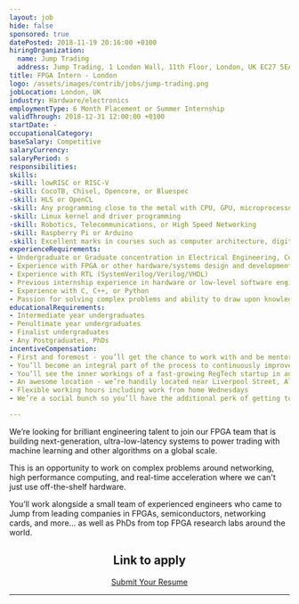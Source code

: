 ```yaml
---
layout: job
hide: false
sponsored: true
datePosted: 2018-11-19 20:16:00 +0100
hiringOrganization:
  name: Jump Trading
  address: Jump Trading, 1 London Wall, 11th Floor, London, UK EC27 5EA
title: FPGA Intern - London
logo: /assets/images/contrib/jobs/jump-trading.png
jobLocation: London, UK
industry: Hardware/electronics
employmentType: 6 Month Placement or Summer Internship
validThrough: 2018-12-31 12:00:00 +0100
startDate: -
occupationalCategory:
baseSalary: Competitive
salaryCurrency:
salaryPeriod: s
responsibilities:
skills:
-skill: lowRISC or RISC-V
-skill: CocoTB, Chisel, Opencore, or Bluespec
-skill: HLS or OpenCL
-skill: Any programming close to the metal with CPU, GPU, microprocessors, etc.
-skill: Linux kernel and driver programming
-skill: Robotics, Telecommunications, or High Speed Networking
-skill: Raspberry Pi or Arduino
-skill: Excellent marks in courses such as computer architecture, digital design, design verification
experienceRequirements:
- Undergraduate or Graduate concentration in Electrical Engineering, Computer Science, or related areas
- Experience with FPGA or other hardware/systems design and development
- Experience with RTL (SystemVerilog/Verilog/VHDL)
- Previous internship experience in hardware or low-level software engineering
- Experience with C, C++, or Python
- Passion for solving complex problems and ability to draw upon knowledge and experience from a variety of technical areas to produce extremely high-performance solutions
educationalRequirements:
- Intermediate year undergraduates
- Penultimate year undergraduates
- Finalist undergraduates
- Any Postgraduates, PhDs
incentiveCompensation:
- First and foremost - you’ll get the chance to work with and be mentored by a fantastic team of technical experts and business visionaries. This extends to working with and learning some of the latest web development technologies
- You’ll become an integral part of the process to continuously improve our product. We value collaborative working, open and honest conversations, and learning continuously. If you’ve got ideas, we want to hear them
- You’ll see the inner workings of a fast-growing RegTech startup in an industry estimated to be worth $118.7bn by 2020
- An awesome location - we’re handily located near Liverpool Street, Aldgate East and Shoreditch High Street station, tucked right next to Spitalfields market - it’s a foodies paradise
- Flexible working hours including work from home Wednesdays
- We’re a social bunch so you’ll have the additional perk of getting to know the team outside of work hours - we have monthly team events, lunches, Friday drinks, and ad-hoc evenings like board game or poker nights

---
```

We’re looking for brilliant engineering talent to join our FPGA team that is building next-generation, ultra-low-latency systems to power trading with machine learning and other algorithms on a global scale.

This is an opportunity to work on complex problems around networking, high performance computing, and real-time acceleration where we can't just use off-the-shelf hardware.

You’ll work alongside a small team of experienced engineers who came to Jump from leading companies in FPGAs, semiconductors, networking cards, and more… as well as PhDs from top FPGA research labs around the world.

<div class="to-apply" style="text-align: center">
  <h2>Link to apply</h2>
  <a class="btn btn--dark" style="margin: 20px" href="https://www.jumptrading.com/apply.html?gh_jid=1045825p">
      Submit Your Resume
  </a>
</div>

---
